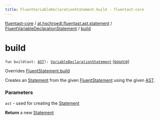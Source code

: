 ```yaml
---
title: FluentVariableDeclarationStatement.build - fluentast-core
---
```


[fluentast-core](../../index.html) / [at.hschroedl.fluentast.ast.statement](../index.html) / [FluentVariableDeclarationStatement](index.html) / [build](.)

# build

`fun build(ast: `[`AST`](https://help.eclipse.org/neon/topic/org.eclipse.jdt.doc.isv/reference/api/org/eclipse/jdt/core/dom/AST.html)`): `[`VariableDeclarationStatement`](https://help.eclipse.org/neon/topic/org.eclipse.jdt.doc.isv/reference/api/org/eclipse/jdt/core/dom/VariableDeclarationStatement.html) [(source)](http://github.com/hschroedl/fluentast/tree/master/core/at.hschroedl.fluentast/ast/statement/VariableDeclarationStatement.kt#L10)

Overrides [FluentStatement.build](../-fluent-statement/build.html)

Creates an [Statement](#) from the given [FluentStatement](../-fluent-statement/index.html) using the given [AST](https://help.eclipse.org/neon/topic/org.eclipse.jdt.doc.isv/reference/api/org/eclipse/jdt/core/dom/AST.html).

### Parameters

`ast` - used for creating the [Statement](#)

**Return**
a new [Statement](#)

